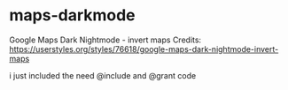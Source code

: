 # maps-darkmode
Google Maps Dark Nightmode - invert maps
Credits: https://userstyles.org/styles/76618/google-maps-dark-nightmode-invert-maps

i just included the need @include and @grant code
